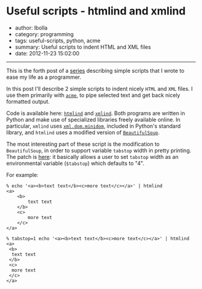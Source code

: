# Useful scripts - htmlind and xmlind

- author: lbolla
- category: programming
- tags: useful-scripts, python, acme
- summary: Useful scripts to indent HTML and XML files
- date: 2012-11-23 15:02:00

----------------

This is the forth post of a [series][1] describing simple scripts that
I wrote to ease my life as a programmer.

In this post I'll describe 2 simple scripts to indent nicely `HTML`
and `XML` files. I use them primarily with [`acme`][2], to pipe
selected text and get back nicely formatted output.

Code is available here: [`htmlind`][3] and [`xmlind`][4]. Both programs are written in Python and make use of specialized libraries freely available online. In particular, `xmlind` uses [`xml.dom.minidom`][6], included in Python's standard library, and `htmlind` uses a modified version of [`BeautifulSoup`][5].

The most interesting part of these script is the modification to `BeautifulSoup`, in order to support variable `tabstop` width in pretty printing. The patch is [here][7]: it basically allows a user to set `tabstop` width as an environmental variable (`$tabstop`) which defaults to "4".

For example:

    % echo '<a><b>text text</b><c>more text</c></a>' | htmlind
    <a>
        <b>
            text text
        </b>
        <c>
            more text
        </c>
    </a>

    % tabstop=1 echo '<a><b>text text</b><c>more text</c></a>' | htmlind
    <a>
     <b>
      text text
     </b>
     <c>
      more text
     </c>
    </a>

   [1]: /blog/tag/useful-scripts/
   [2]: http://acme.cat-v.org/
   [3]: https://github.com/lbolla/cmd/blob/master/htmlind
   [4]: https://github.com/lbolla/cmd/blob/master/xmlind
   [5]: https://github.com/lbolla/cmd/blob/master/pylib/BeautifulSoup.py
   [6]: http://docs.python.org/2/library/xml.dom.minidom.html
   [7]: https://github.com/lbolla/cmd/commit/0079356bab483b5739748e170f4c6bedef0e5b84
